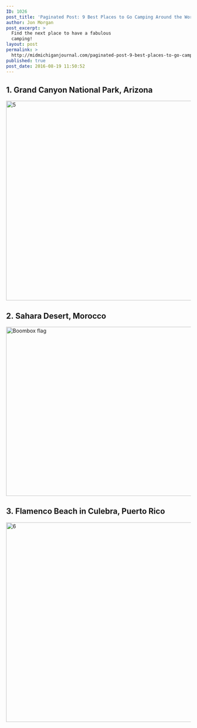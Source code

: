 ```yaml
---
ID: 1026
post_title: 'Paginated Post: 9 Best Places to Go Camping Around the World'
author: Jon Morgan
post_excerpt: >
  Find the next place to have a fabulous
  camping!
layout: post
permalink: >
  http://midmichiganjournal.com/paginated-post-9-best-places-to-go-camping-around-the-world
published: true
post_date: 2016-08-19 11:50:52
---
```

<h2>1. Grand Canyon National Park, Arizona</h2>
<img class="alignnone wp-image-1263 size-full" src="https://boombox.px-lab.com/wp-content/uploads/sites/17/2018/01/5-7-5.jpg" alt="5" width="724" height="544" />

<!--nextpage-->
<h2>2. Sahara Desert, Morocco</h2>
<img class="alignnone wp-image-1318 size-full" src="https://boombox.px-lab.com/wp-content/uploads/sites/17/2018/01/4-6-7-5.jpg" alt="Boombox flag" width="667" height="461" />

<!--nextpage-->
<h2>3. Flamenco Beach in Culebra, Puerto Rico</h2>
<img class="alignnone wp-image-1319 size-full" src="https://boombox.px-lab.com/wp-content/uploads/sites/17/2018/01/6-6-7-5.jpg" alt="6" width="724" height="544" />